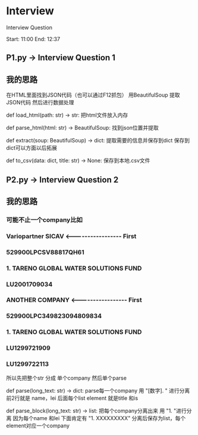 # Interview
Interview Question

Start: 11:00
End: 12:37

## P1.py -> Interview Question 1
## 我的思路
在HTML里面找到JSON代码（也可以通过F12抓包）
用BeautifulSoup 提取JSON代码
然后进行数据处理

def load_html(path: str) -> str:
  把html文件放入内存
  
def parse_html(html: str) -> BeautifulSoup:
   找到json位置并提取

def extract(soup: BeautifulSoup) -> dict:
  提取需要的信息并保存到dict
  保存到dict可以方面以后拓展

def to_csv(data: dict, title: str) -> None:
  保存到本地.csv文件

## P2.py -> Interview Question 2
## 我的思路


### 可能不止一个company比如
### Variopartner SICAV            <----------------- First
### 529900LPCSV88817QH61
### 1. TARENO GLOBAL WATER SOLUTIONS FUND
### LU2001709034
### ANOTHER COMPANY               <----------------- First
### 529900LPC349823094809834
### 1. TARENO GLOBAL WATER SOLUTIONS FUND
### LU1299721909
### LU1299722113

所以先把整个str 分成 单个company
然后单个parse

def parse(long_text: str) -> dict:
  parse每一个company
  用 "[数字]. " 进行分离
  前2行就是 name，lei
  后面每个list element 就是title 和is
 
 def parse_block(long_text: str) -> list:
  把每个company分离出来
  用 "1. "进行分离 因为每个name 和lei 下面肯定有 "1. XXXXXXXXX"
  分离后保存为list，每个element对应一个company
  
  
  
